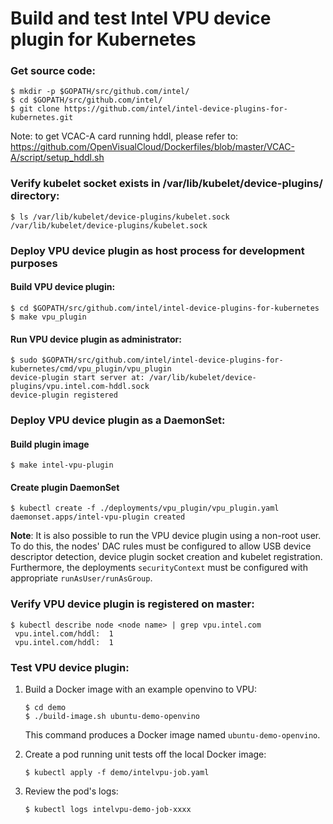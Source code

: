 # Build and test Intel VPU device plugin for Kubernetes

### Get source code:
```
$ mkdir -p $GOPATH/src/github.com/intel/
$ cd $GOPATH/src/github.com/intel/
$ git clone https://github.com/intel/intel-device-plugins-for-kubernetes.git
```
Note: to get VCAC-A card running hddl, please refer to:
https://github.com/OpenVisualCloud/Dockerfiles/blob/master/VCAC-A/script/setup_hddl.sh

### Verify kubelet socket exists in /var/lib/kubelet/device-plugins/ directory:
```
$ ls /var/lib/kubelet/device-plugins/kubelet.sock
/var/lib/kubelet/device-plugins/kubelet.sock
```

### Deploy VPU device plugin as host process for development purposes

#### Build VPU device plugin:
```
$ cd $GOPATH/src/github.com/intel/intel-device-plugins-for-kubernetes
$ make vpu_plugin
```

#### Run VPU device plugin as administrator:
```
$ sudo $GOPATH/src/github.com/intel/intel-device-plugins-for-kubernetes/cmd/vpu_plugin/vpu_plugin
device-plugin start server at: /var/lib/kubelet/device-plugins/vpu.intel.com-hddl.sock
device-plugin registered
```

### Deploy VPU device plugin as a DaemonSet:

#### Build plugin image
```
$ make intel-vpu-plugin
```

#### Create plugin DaemonSet
```
$ kubectl create -f ./deployments/vpu_plugin/vpu_plugin.yaml
daemonset.apps/intel-vpu-plugin created
```
**Note**: It is also possible to run the VPU device plugin using a non-root user. To do this,
the nodes' DAC rules must be configured to allow USB device descriptor detection, device plugin
socket creation and kubelet registration. Furthermore, the deployments `securityContext` must
be configured with appropriate `runAsUser/runAsGroup`.

### Verify VPU device plugin is registered on master:
```
$ kubectl describe node <node name> | grep vpu.intel.com
 vpu.intel.com/hddl:  1
 vpu.intel.com/hddl:  1
```

### Test VPU device plugin:

1. Build a Docker image with an example openvino to VPU:
   ```
   $ cd demo
   $ ./build-image.sh ubuntu-demo-openvino
   ```

      This command produces a Docker image named `ubuntu-demo-openvino`.

2. Create a pod running unit tests off the local Docker image:
   ```
   $ kubectl apply -f demo/intelvpu-job.yaml
   ```

3. Review the pod's logs:
   ```
   $ kubectl logs intelvpu-demo-job-xxxx
   ```
